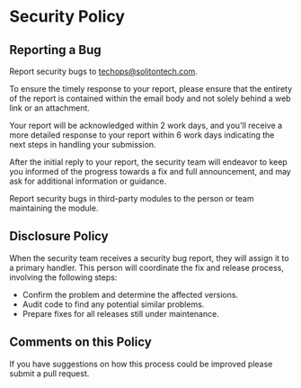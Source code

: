 # Security Policy

## Reporting a Bug

Report security bugs to <techops@solitontech.com>.

To ensure the timely response to your report, please ensure that the entirety
of the report is contained within the email body and not solely behind a web
link or an attachment.

Your report will be acknowledged within 2 work days, and you'll receive a more
detailed response to your report within 6 work days indicating the next steps in
handling your submission.

After the initial reply to your report, the security team will
endeavor to keep you informed of the progress towards a fix and full
announcement, and may ask for additional information or guidance.

Report security bugs in third-party modules to the person or team maintaining
the module.

## Disclosure Policy

When the security team receives a security bug report, they will assign it to a
primary handler. This person will coordinate the fix and release process,
involving the following steps:

* Confirm the problem and determine the affected versions.
* Audit code to find any potential similar problems.
* Prepare fixes for all releases still under maintenance.

## Comments on this Policy

If you have suggestions on how this process could be improved please submit a
pull request.

